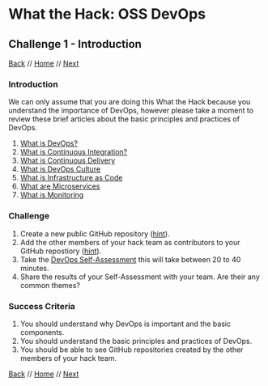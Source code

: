# What the Hack: OSS DevOps

## Challenge 1 - Introduction
[Back](challenge00.md) // [Home](../readme.md) // [Next](challenge02.md)

### Introduction

We can only assume that you are doing this What the Hack because you understand the importance of DevOps, however please take a moment to review these brief articles about the basic principles and practices of DevOps.

1. [What is DevOps?](https://docs.microsoft.com/en-us/azure/devops/learn/what-is-devops)
2. [What is Continuous Integration?](https://docs.microsoft.com/en-us/azure/devops/learn/what-is-continuous-integration)
3. [What is Continuous Delivery](https://docs.microsoft.com/en-us/azure/devops/learn/what-is-continuous-delivery)
4. [What is DevOps Culture](https://docs.microsoft.com/en-us/azure/devops/learn/what-is-devops-culture)
5. [What is Infrastructure as Code](https://docs.microsoft.com/en-us/azure/devops/learn/what-is-infrastructure-as-code)
6. [What are Microservices](https://docs.microsoft.com/en-us/azure/devops/learn/what-are-microservices)
7. [What is Monitoring](https://docs.microsoft.com/en-us/azure/devops/learn/what-is-monitoring)

### Challenge

1. Create a new public GitHub repository ([hint](https://help.github.com/en/articles/create-a-repo)).
2. Add the other members of your hack team as contributors to your GitHub repostiory ([hint](https://help.github.com/en/articles/inviting-collaborators-to-a-personal-repository)).
3. Take the [DevOps Self-Assessment](https://www.devopsassessment.net) this will take between 20 to 40 minutes.
4. Share the results of your Self-Assessment with your team. Are their any common themes?


### Success Criteria

1. You should understand why DevOps is important and the basic components.
2. You should understand the basic principles and practices of DevOps.
3. You should be able to see GitHub repositories created by the other members of your hack team.

[Back](challenge00.md) // [Home](../readme.md) // [Next](challenge02.md)